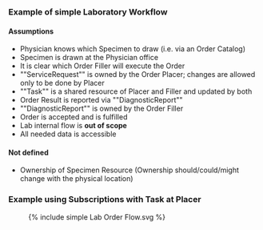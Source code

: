 ### Example of simple Laboratory Workflow

#### Assumptions
- Physician knows which Specimen to draw (i.e. via an Order Catalog)
- Specimen is drawn at the Physician office
- It is clear which Order Filler will execute the Order
- ""ServiceRequest"" is owned by the Order Placer; changes are allowed only to be done by Placer
- ""Task"" is a shared resource of Placer and Filler and updated by both
- Order Result is reported via ""DiagnosticReport""
- ""DiagnosticReport"" is owned by the Order Filler
- Order is accepted and is fulfilled 
- Lab internal flow is **out of scope**
- All needed data is accessible
#### Not defined
- Ownership of Specimen Resource (Ownership should/could/might change with the physical location)

### Example using Subscriptions with Task at Placer
<figure>
  {% include simple Lab Order Flow.svg %}
</figure>
